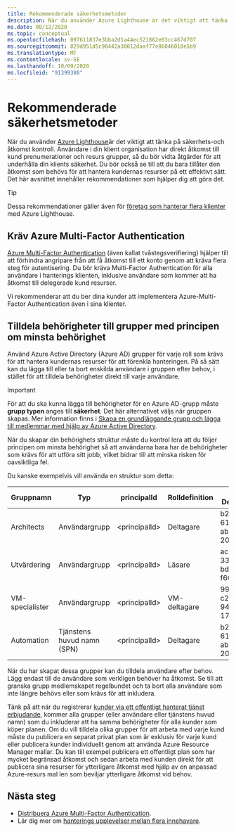 ```yaml
---
title: Rekommenderade säkerhetsmetoder
description: När du använder Azure Lighthouse är det viktigt att tänka på säkerhets-och åtkomst kontroll.
ms.date: 08/12/2020
ms.topic: conceptual
ms.openlocfilehash: 097611837e3bba2d1a44ec521862e03cc467d707
ms.sourcegitcommit: 829d951d5c90442a38012daaf77e86046018e5b9
ms.translationtype: MT
ms.contentlocale: sv-SE
ms.lasthandoff: 10/09/2020
ms.locfileid: "91399388"
---
```

# <a name="recommended-security-practices"></a>Rekommenderade säkerhetsmetoder

När du använder [Azure Lighthouse](../overview.md)är det viktigt att tänka på säkerhets-och åtkomst kontroll. Användare i din klient organisation har direkt åtkomst till kund prenumerationer och resurs grupper, så du bör vidta åtgärder för att underhålla din klients säkerhet. Du bör också se till att du bara tillåter den åtkomst som behövs för att hantera kundernas resurser på ett effektivt sätt. Det här avsnittet innehåller rekommendationer som hjälper dig att göra det.

> [!TIP]
> Dessa rekommendationer gäller även för [företag som hanterar flera klienter](enterprise.md) med Azure Lighthouse.

## <a name="require-azure-multi-factor-authentication"></a>Kräv Azure Multi-Factor Authentication

[Azure Multi-Factor Authentication](../../active-directory/authentication/concept-mfa-howitworks.md) (även kallat tvåstegsverifiering) hjälper till att förhindra angripare från att få åtkomst till ett konto genom att kräva flera steg för autentisering. Du bör kräva Multi-Factor Authentication för alla användare i hanterings klienten, inklusive användare som kommer att ha åtkomst till delegerade kund resurser.

Vi rekommenderar att du ber dina kunder att implementera Azure-Multi-Factor Authentication även i sina klienter.

## <a name="assign-permissions-to-groups-using-the-principle-of-least-privilege"></a>Tilldela behörigheter till grupper med principen om minsta behörighet

Använd Azure Active Directory (Azure AD) grupper för varje roll som krävs för att hantera kundernas resurser för att förenkla hanteringen. På så sätt kan du lägga till eller ta bort enskilda användare i gruppen efter behov, i stället för att tilldela behörigheter direkt till varje användare.

> [!IMPORTANT]
> För att du ska kunna lägga till behörigheter för en Azure AD-grupp måste **grupp typen** anges till **säkerhet**. Det här alternativet väljs när gruppen skapas. Mer information finns i [Skapa en grundläggande grupp och lägga till medlemmar med hjälp av Azure Active Directory](../../active-directory/fundamentals/active-directory-groups-create-azure-portal.md).

När du skapar din behörighets struktur måste du kontrol lera att du följer principen om minsta behörighet så att användarna bara har de behörigheter som krävs för att utföra sitt jobb, vilket bidrar till att minska risken för oavsiktliga fel.

Du kanske exempelvis vill använda en struktur som detta:

|Gruppnamn  |Typ  |principalId  |Rolldefinition  |Roll Definitions-ID  |
|---------|---------|---------|---------|---------|
|Architects     |Användargrupp         |\<principalId\>         |Deltagare         |b24988ac-6180-42a0-ab88-20f7382dd24c  |
|Utvärdering     |Användargrupp         |\<principalId\>         |Läsare         |acdd72a7-3385-48ef-bd42-f606fba81ae7  |
|VM-specialister     |Användargrupp         |\<principalId\>         |VM-deltagare         |9980e02c-c2be-4d73-94e8-173b1dc7cf3c  |
|Automation     |Tjänstens huvud namn (SPN)         |\<principalId\>         |Deltagare         |b24988ac-6180-42a0-ab88-20f7382dd24c  |

När du har skapat dessa grupper kan du tilldela användare efter behov. Lägg endast till de användare som verkligen behöver ha åtkomst. Se till att granska grupp medlemskapet regelbundet och ta bort alla användare som inte längre behövs eller som krävs för att inkludera.

Tänk på att när du registrerar [kunder via ett offentligt hanterat tjänst erbjudande](../how-to/publish-managed-services-offers.md), kommer alla grupper (eller användare eller tjänstens huvud namn) som du inkluderar att ha samma behörigheter för alla kunder som köper planen. Om du vill tilldela olika grupper för att arbeta med varje kund måste du publicera en separat privat plan som är exklusiv för varje kund eller publicera kunder individuellt genom att använda Azure Resource Manager mallar. Du kan till exempel publicera ett offentligt plan som har mycket begränsad åtkomst och sedan arbeta med kunden direkt för att publicera sina resurser för ytterligare åtkomst med hjälp av en anpassad Azure-resurs mal len som beviljar ytterligare åtkomst vid behov.

## <a name="next-steps"></a>Nästa steg

- [Distribuera Azure Multi-Factor Authentication](../../active-directory/authentication/howto-mfa-getstarted.md).
- Lär dig mer om [hanterings upplevelser mellan flera innehavare](cross-tenant-management-experience.md).
